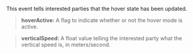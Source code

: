             
This event tells interested parties that the hover state has been updated.
            
> **hoverActive:** A flag to indicate whether or not the hover mode is active.

            
> **verticalSpeed:** A float value telling the interested party what the vertical speed is, in meters/second.

        

